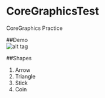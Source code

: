 CoreGraphicsTest
================

CoreGraphics Practice
  
##Demo  
![alt tag](http://i.imgur.com/9VwHOll.png)
  
##Shapes
1. Arrow
2. Triangle
3. Stick
4. Coin

